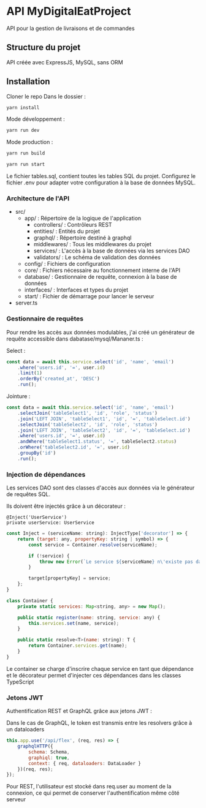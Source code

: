 
# API MyDigitalEatProject
API pour la gestion de livraisons et de commandes


## Structure du projet
API créée avec ExpressJS, MySQL, sans ORM


## Installation

Cloner le repo
Dans le dossier :
```bash
yarn install
```

Mode développement :
```bash
yarn run dev
```

Mode production :
```bash
yarn run build
```
```bash
yarn run start
```

Le fichier tables.sql, contient toutes les tables SQL du projet.
Configurez le fichier .env pour adapter votre configuration à la base de données MySQL.

### Architecture de l'API

* src/
    * app/ : Répertoire de la logique de l'application
        * controllers/ : Contrôleurs REST
        * entities/ : Entités du projet
        * graphql/ : Répertoire destiné à graphql
        * middlewares/ : Tous les middlewares du projet
        * services/ : L'accès à la base de données via les services DAO
        * validators/ : Le schéma de validation des données
    * config/ : Fichiers de configuration
    * core/ : Fichiers nécessaire au fonctionnement interne de l'API
    * database/ : Gestionnaire de requête, connexion à la base de données
    * interfaces/ : Interfaces et types du projet
    * start/ : Fichier de démarrage pour lancer le serveur
* server.ts

### Gestionnaire de requêtes

Pour rendre les accès aux données modulables, j'ai créé un générateur de requête accessible dans dabatase/mysql/Mananer.ts : 

Select :
```javascript
const data = await this.service.select('id', 'name', 'email')
    .where('users.id', '=', user.id)
    .limit(1)
    .orderBy('created_at', 'DESC')
    .run();
```

Jointure :
```javascript
const data = await this.service.select('id', 'name', 'email')
    .selectJoin('tableSelect1', 'id', 'role', 'status')
    .join('LEFT JOIN', 'tableSelect1', 'id', '=', 'tableSelect.id')
    .selectJoin('tableSelect2', 'id', 'role', 'status')
    .join('LEFT JOIN', 'tableSelect2', 'id', '=', 'tableSelect.id')
    .where('users.id', '=', user.id)
    .andWhere('tableSelect1.status', '=', tableSelect2.status)
    .orWhere('tableSelect2.id', '=', user.id)
    .groupBy('id')
    .run();
```

### Injection de dépendances

Les services DAO sont des classes d'accès aux données via le générateur de requêtes SQL.

Ils doivent être injectés grâce à un décorateur :

```
@Inject('UserService')
private userService: UserService
```

```javascript
const Inject = (serviceName: string): InjectType['decorator'] => {
	return (target: any, propertyKey: string | symbol) => {
		const service = Container.resolve(serviceName);

		if (!service) {
			throw new Error(`Le service ${serviceName} n\'existe pas dans le container`);
		}

		target[propertyKey] = service;
	};
}

class Container {
	private static services: Map<string, any> = new Map();

	public static register(name: string, service: any) {
		this.services.set(name, service);
	}

	public static resolve<T>(name: string): T {
		return Container.services.get(name);
	}
}
```

Le container se charge d'inscrire chaque service en tant que dépendance et le décorateur permet d'injecter ces dépendances dans les classes TypeScript

### Jetons JWT

Authentification REST et GraphQL grâce aux jetons JWT :

Dans le cas de GraphQL, le token est transmis entre les resolvers grâce à un dataloaders
```javascript
this.app.use('/api/flex', (req, res) => {
	graphqlHTTP({
		schema: Schema,
		graphiql: true,
		context: { req, dataloaders: DataLoader }
	})(req, res);
});
```

Pour REST, l'utilisateur est stocké dans req.user au moment de la connexion, ce qui permet de conserver l'authentification même côté serveur
